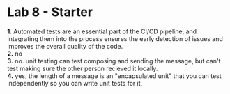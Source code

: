 # Lab 8 - Starter

**1**. Automated tests are an essential part of the CI/CD pipeline, and integrating them into the process ensures the early detection of issues and improves the overall quality of the code.  
**2.** no  
**3.** no. unit testing can test composing and sending the message, but can't test making sure the other person recieved it locally.  
**4.** yes, the length of a message is an "encapsulated unit" that you can test independently so you can write unit tests for it,
